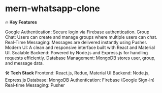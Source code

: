# mern-whatsapp-clone

🔥 **Key Features**

Google Authentication: Secure login via Firebase authentication. 
Group Chat: Users can create and manage groups where multiple users can chat. 
Real-Time Messaging: Messages are delivered instantly using Pusher. 
Modern UI: A clean and responsive interface built with React and Material UI. 
Scalable Backend: Powered by Node.js and Express.js for handling requests efficiently. 
Database Management: MongoDB stores user, group, and message data. 

🛠️ **Tech Stack**
Frontend: React.js, Redux, Material UI 
Backend: Node.js, Express.js 
Database: MongoDB 
Authentication: Firebase (Google Sign-In) 
Real-time Messaging: Pusher 
